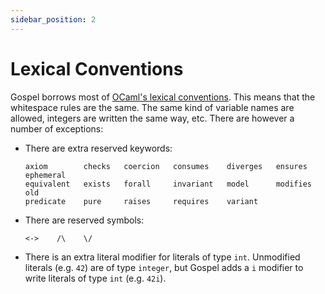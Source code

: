 ```yaml
---
sidebar_position: 2
---
```


# Lexical Conventions

Gospel borrows most of [OCaml's lexical
conventions](https://caml.inria.fr/pub/docs/manual-ocaml/lex.html).
This means that the whitespace rules are the same. The same kind
of variable names are allowed, integers are written the same way,
etc. There are however a number of exceptions:

- There are extra reserved keywords:
  ```
  axiom        checks   coercion   consumes    diverges   ensures    ephemeral
  equivalent   exists   forall     invariant   model      modifies   old
  predicate    pure     raises     requires    variant
  ```

- There are reserved symbols:
  ```
  <->    /\    \/
  ```

- There is an extra literal modifier for literals of type `int`. Unmodified 
  literals (e.g. `42`) are of type `integer`, but Gospel adds a `i` modifier to
  write literals of type `int` (e.g. `42i`).
